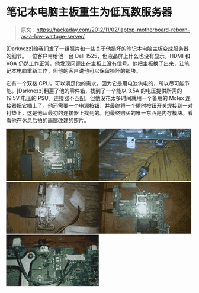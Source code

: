 # 笔记本电脑主板重生为低瓦数服务器

> 原文：<https://hackaday.com/2012/11/02/laptop-motherboard-reborn-as-a-low-wattage-server/>

[Darknezz]给我们发了一组照片和一些关于他损坏的笔记本电脑主板变成服务器的细节。一位客户带给他一台 Dell 1525，但液晶屏上什么也没有显示。HDMI 和 VGA 仍然工作正常，他发现问题出在主板上没有信号。他把主板换了出来，让笔记本电脑重新工作，但他的客户说他可以保留损坏的那块。

它有一个双核 CPU，可以满足他的需求，因为它是用电池供电的，所以尽可能节能。[Darknezz]翻遍了他的零件箱，找到了一个能以 3.5A 的电压提供所需的 19.5V 电压的 PSU。连接器不匹配，但他没花太多时间就用一个备用的 Molex 连接器把它插上了。他还需要一个电源按钮，并最终将一个瞬时按钮开关焊接到一对衬垫上，这是他从最初的连接器上找到的。他最终购买的唯一东西是内存模块。看看他在休息后拍的画廊改建的照片。

[![](img/a7640434a841a972b8fed58299228f4d.png)](https://hackaday.com/wp-content/uploads/2012/11/2012-10-31_15-50-56_148.jpg)[![](img/d509f24465f2e660f4c50dce1f6663dd.png)](https://hackaday.com/wp-content/uploads/2012/11/2012-10-31_15-51-32_132.jpg)[![](img/d02d12b23ad9cec0501eef4816215981.png)](https://hackaday.com/wp-content/uploads/2012/11/2012-10-31_15-52-18_520.jpg)[![](img/e8458a0cce67e3e3a9914a720ae1487c.png)](https://hackaday.com/wp-content/uploads/2012/11/2012-10-31_15-52-58_842.jpg)[![](img/e62fd53601f3d31a9fb91db524996ee0.png)](https://hackaday.com/wp-content/uploads/2012/11/2012-10-31_15-53-11_70.jpg)